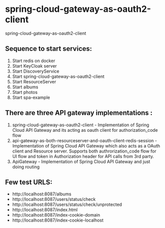 # spring-cloud-gateway-as-oauth2-client
spring-cloud-gateway-as-oauth2-client

Sequence to start services:
---------------------------
1. Start redis on docker
2. Start KeyCloak server
3. Start DiscoveryService
4. Start spring-cloud-gateway-as-oauth2-client
5. Start ResourceServer
6. Start albums
7. Start photos
8. Start spa-example

There are three API gateway implementations :
---------------------------
1. spring-cloud-gateway-as-oauth2-client - Implementation of Spring Cloud API Gateway and its acting as oauth client for authorization_code flow
2. api-gateway-as-both-resourceserver-and-oauth-client-redis-session - Implementation of Spring Cloud API Gateway which also acts as a OAuth client and Resource server. Supports both authrorization_code flow for UI flow and token in Authorization header for API calls from 3rd party.
3. ApiGateway - Implementation of Spring Cloud API Gateway and just doing routing 

Few test URLS:
----------------
 - http://localhost:8087/albums
 - http://localhost:8087/users/status/check
 - http://localhost:8087/users/status/check/unprotected
 - http://localhost:8087/index.html
 - http://localhost:8087/index-cookie-domain
 - http://localhost:8087/index-cookie-localhost
